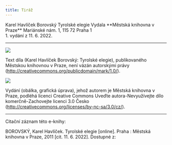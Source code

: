```yaml
---
title: Tiráž
---
```


<section>  
Karel Havlíček Borovský    
Tyrolské elegie  
Vydala **Městská knihovna v Praze**  
Mariánské nám. 1, 115 72 Praha 1  
</section>  
1. vydání z 11. 6. 2022.

***

![](../Images/pd-88x31.png)  

Text díla (Karel Havlíček Borovský: Tyrolské elegie), publikovaného Městskou knihovnou v Praze, není vázán autorskými právy (http://creativecommons.org/publicdomain/mark/1.0/).

![](../Images/88x31.png)  

Vydání (obálka, grafická úprava), jehož autorem je Městská knihovna v Praze, podléhá licenci Creative Commons Uveďte autora-Nevyužívejte dílo komerčně-Zachovejte licenci 3.0 Česko (http://creativecommons.org/licenses/by-nc-sa/3.0/cz/).

</section>

***

Citační záznam této e-knihy:

BOROVSKÝ, Karel Havlíček. Tyrolské elegie \[online\].  Praha : Městská knihovna v Praze, 2011 \[cit. 11. 6. 2022]. Dostupné z: <next-book-url>